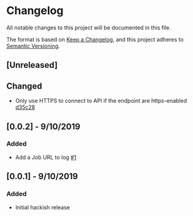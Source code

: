 # Changelog
All notable changes to this project will be documented in this file.

The format is based on [Keep a Changelog](https://keepachangelog.com/en/1.0.0/),
and this project adheres to [Semantic Versioning](https://semver.org/spec/v2.0.0.html).

## [Unreleased]
## Changed
- Only use HTTPS to connect to API if the endpoint are https-enabled [d35c28](https://github.com/kaspergrubbe/nomade/commit/d35c287026a57c8bafb286e7cc0f8d6c3f6db515)

## [0.0.2] - 9/10/2019
### Added
- Add a Job URL to log [#1](https://github.com/kaspergrubbe/nomade/pull/1)

## [0.0.1] - 9/10/2019

### Added
- Initial hackish release
